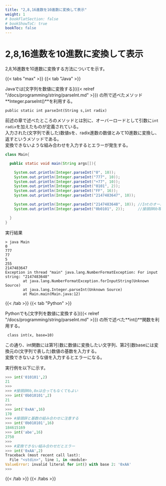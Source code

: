 ```yaml
---
title: "2,8,16進数を10進数に変換して表示"
weight: 1
# bookFlatSection: false
# bookShowToC: true
bookToc: false
---
```


# 2,8,16進数を10進数に変換して表示

2,8,16進数を10進数に変換する方法についてを示す。  

{{< tabs "max" >}}
{{< tab "Java" >}}

Javaでは[文字列を数値に変換する]({{< relref "/docs/programming/string/parseInt.md" >}}) の所で述べたメソッド**Integer.parseInt()**を利用する。  

`public static int parseInt(String s,int radix)`  

前述の章で述べたところのメソッドとは別に、オーバーロードとして引数に`int radix`を加えたものが定義されている。  
入力された(文字列で表した)数値sを、radix進数の数値とみて10進数に変換し、返すというメソッドである。  
変換できないような組み合わせを入力するとエラーが発生する。  

```java
class Main{

  public static void main(String args[]){

    System.out.println(Integer.parseInt("0", 10));
    System.out.println(Integer.parseInt("777", 10));
    System.out.println(Integer.parseInt("+77", 10));
    System.out.println(Integer.parseInt("0101", 2));
    System.out.println(Integer.parseInt("FF", 16));
    System.out.println(Integer.parseInt("2147483647", 10));

    System.out.println(Integer.parseInt("2147483648", 10)); //Intのオーバーフローなのでエラー
    System.out.println(Integer.parseInt("0b0101", 2));      //接頭辞0b等は含めなくてよい。これもエラー

  }
}
```

実行結果

```
> java Main      
0
777
77
5
255
2147483647
Exception in thread "main" java.lang.NumberFormatException: For input string: "2147483648"
        at java.lang.NumberFormatException.forInputString(Unknown Source)
        at java.lang.Integer.parseInt(Unknown Source)
        at Main.main(Main.java:12)
```

{{< /tab >}}
{{< tab "Python" >}}

Pythonでも[文字列を数値に変換する]({{< relref "/docs/programming/string/parseInt.md" >}}) の所で述べた**int()**関数を利用する。  

` class int(x, base=10)`  

この通り、int関数には第1引数に数値に変換したい文字列、第2引数baseには変換元の(文字列で表した)数値の基数を入力する。  
変換できないような値を入力するとエラーになる。  

実行例を以下に示す。  

```python
>>> int('010101',2) 
21
>>>
>>> #接頭辞0b,0xは合ってもなくてもよい
>>> int('0b010101',2)  
21
>>>
>>> int('0xAA',16) 
170
>>> #接頭辞と基数の組み合わせに注意する
>>> int('0b010101',16) 
184615169
>>> int('abe',16) 
2750
>>>
>>> #変換できない組み合わせだとエラー
>>> int('0xAA',2)      
Traceback (most recent call last):
  File "<stdin>", line 1, in <module>
ValueError: invalid literal for int() with base 2: '0xAA'
>>>
```

{{< /tab >}}
{{< /tabs >}}

